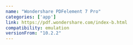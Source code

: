 ```yaml
---
name: "Wondershare PDFelement 7 Pro"
categories: ['app']
link: https://pdf.wondershare.com/index-b.html
compatibility: emulation
versionFrom: "10.2.2"
---
```



